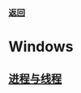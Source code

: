 ### [返回](../README.md)

# Windows                                                                                 

## [进程与线程](./Windows/进程与线程.md)